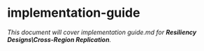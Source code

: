 # implementation-guide

_This document will cover implementation guide.md for **Resiliency Designs\Cross-Region Replication**._

